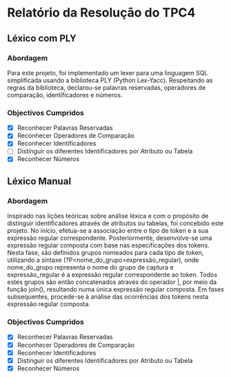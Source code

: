 # Relatório da Resolução do TPC4

## Léxico com PLY

### Abordagem
Para este projeto, foi implementado um lexer para uma linguagem SQL simplificada usando a biblioteca PLY (Python Lex-Yacc).
Respeitando as regras da biblioteca, declarou-se palavras reservadas, operadores de comparação, identificadores e números. 

### Objectivos Cumpridos
- [x] Reconhecer Palavras Reservadas
- [x] Reconhecer Operadores de Comparação
- [x] Reconhecer Identificadores
- [ ] Distinguir os diferentes Identificadores por Atributo ou Tabela
- [x] Reconhecer Números

## Léxico Manual

### Abordagem
Inspirado nas lições teóricas sobre análise léxica e com o propósito de distinguir identificadores através de atributos ou tabelas,
foi concebido este projeto. No início, efetua-se a associação entre o tipo de token e a sua expressão regular correspondente. Posteriormente,
desenvolve-se uma expressão regular composta com base nas especificações dos tokens. Nesta fase, são definidos grupos nomeados para cada tipo de token,
utilizando a sintaxe (?P<nome_do_grupo>expressão_regular), onde nome_do_grupo representa o nome do grupo de captura e expressão_regular é a expressão
regular correspondente ao token. Todos estes grupos são então concatenados através do operador |, por meio da função join(), resultando numa única expressão 
regular composta. Em fases subsequentes, procede-se à análise das ocorrências dos tokens nesta expressão regular composta.

### Objectivos Cumpridos
- [x] Reconhecer Palavras Reservadas
- [x] Reconhecer Operadores de Comparação
- [x] Reconhecer Identificadores
- [x] Distinguir os diferentes Identificadores por Atributo ou Tabela
- [x] Reconhecer Números
